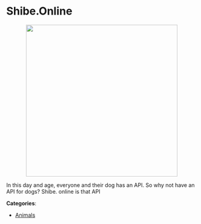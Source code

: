 # Shibe.Online
<p align="center">
    <img width="400" src="https://raw.githubusercontent.com/apis-list/apis-list/apis/shibe-online/logo_256x256.png" />
</p>

In this day and age, everyone and their dog has an API. So why not have an API for dogs? Shibe. online is that API



**Categories**:

- [Animals](https://github.com/apis-list/apis-list#animals)



